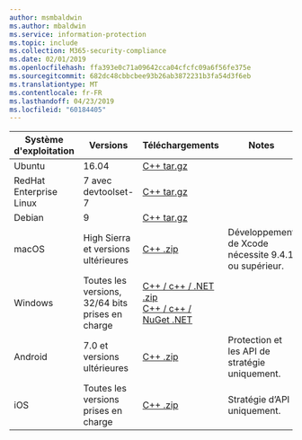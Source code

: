 ```yaml
---
author: msmbaldwin
ms.author: mbaldwin
ms.service: information-protection
ms.topic: include
ms.collection: M365-security-compliance
ms.date: 02/01/2019
ms.openlocfilehash: ffa393e0c71a09642cca04cfcfc09a6f56fe375e
ms.sourcegitcommit: 682dc48cbbcbee93b26ab3872231b3fa54d3f6eb
ms.translationtype: MT
ms.contentlocale: fr-FR
ms.lasthandoff: 04/23/2019
ms.locfileid: "60184405"
---
```

| Système d'exploitation | Versions | Téléchargements | Notes |
|------------------|----------|----------|--------|
| Ubuntu  |  16.04 | [C++ tar.gz](https://aka.ms/mipsdkbinaries) | |
| RedHat Enterprise Linux | 7 avec devtoolset-7 | [C++ tar.gz](https://aka.ms/mipsdkbinaries) | |
| Debian  | 9 | [C++ tar.gz](https://aka.ms/mipsdkbinaries) | |
| macOS   | High Sierra et versions ultérieures | [C++ .zip](https://aka.ms/mipsdkbinaries) | Développement de Xcode nécessite 9.4.1 ou supérieur. |
| Windows | Toutes les versions, 32/64 bits prises en charge | [C++ / c++ / .NET .zip](https://aka.ms/mipsdkbinaries)<br>[C++ / c++ / NuGet .NET](https://www.nuget.org/packages?q=Microsoft.InformationProtection) | |
| Android | 7.0 et versions ultérieures | [C++ .zip](https://aka.ms/mipsdkbinaries) | Protection et les API de stratégie uniquement. |
| iOS | Toutes les versions prises en charge | [C++ .zip](https://aka.ms/mipsdkbinaries) | Stratégie d’API uniquement. |

